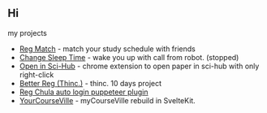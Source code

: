 ## Hi
my projects
- [Reg Match](https://github.com/msp5382/reg-match) - match your study schedule with friends
- [Change Sleep Time](https://github.com/msp5382/change-sleep-time) - wake you up with call from robot. (stopped)
- [Open in Sci-Hub](https://github.com/msp5382/open-in-sci-hub) - chrome extension to open paper in sci-hub with only right-click
- [Better Reg (Thinc.)](https://github.com/msp5382/thinc-10-days) - thinc. 10 days project
- [Reg Chula auto login puppeteer plugin](https://github.com/msp5382/reg-chula-login-puppeteer)
- [YourCourseVille](https://github.com/msp5382/your-course-ville) - myCourseVille rebuild in SvelteKit.
